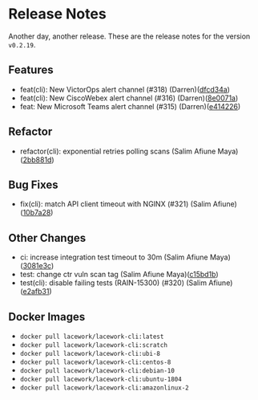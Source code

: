 # Release Notes
Another day, another release. These are the release notes for the version `v0.2.19`.

## Features
* feat(cli): New VictorOps alert channel (#318) (Darren)([dfcd34a](https://github.com/lacework/go-sdk/commit/dfcd34adae5b84d697bd5f76831f749765f885fa))
* feat(cli): New CiscoWebex alert channel (#316) (Darren)([8e0071a](https://github.com/lacework/go-sdk/commit/8e0071a7d8a879d59c4545c8528e01287b90041e))
* feat: New Microsoft Teams alert channel (#315) (Darren)([e414226](https://github.com/lacework/go-sdk/commit/e41422624b5274a5d2b571fca4399ee2c9df3af3))
## Refactor
* refactor(cli): exponential retries polling scans (Salim Afiune Maya)([2bb881d](https://github.com/lacework/go-sdk/commit/2bb881d90fa6497003a89045acb41978398d5502))
## Bug Fixes
* fix(cli): match API client timeout with NGINX (#321) (Salim Afiune)([10b7a28](https://github.com/lacework/go-sdk/commit/10b7a28677af003e176de26b0dc1558c4837d1c4))
## Other Changes
* ci: increase integration test timeout to 30m (Salim Afiune Maya)([3081e3c](https://github.com/lacework/go-sdk/commit/3081e3cc6264e85b7fd80019a36d89dda1d9e5c9))
* test: change ctr vuln scan tag (Salim Afiune Maya)([c15bd1b](https://github.com/lacework/go-sdk/commit/c15bd1b2e0454ff61f6a7549f62c6bc791190079))
* test(cli): disable failing tests (RAIN-15300) (#320) (Salim Afiune)([e2afb31](https://github.com/lacework/go-sdk/commit/e2afb31277e8a2781c5f8e55ebf352992cd6d2b0))

## Docker Images
* `docker pull lacework/lacework-cli:latest`
* `docker pull lacework/lacework-cli:scratch`
* `docker pull lacework/lacework-cli:ubi-8`
* `docker pull lacework/lacework-cli:centos-8`
* `docker pull lacework/lacework-cli:debian-10`
* `docker pull lacework/lacework-cli:ubuntu-1804`
* `docker pull lacework/lacework-cli:amazonlinux-2`
